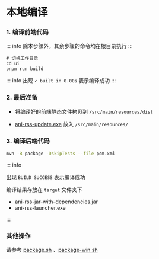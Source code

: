 # 本地编译

### 1. 编译前端代码

::: info
除本步骤外，其余步骤的命令均在根目录执行
:::

```bash:line-numbers
# 切换工作目录
cd ui
pnpm run build
```

::: info
出现 `✓ built in 0.00s` 表示编译成功
:::

### 2. 最后准备

- 将编译好的前端静态文件拷贝到 `/src/main/resources/dist`

- [ani-rss-update.exe](https://github.com/wushuo894/ani-rss-update/releases/download/latest/ani-rss-update.exe) 放入
  `/src/main/resources/`

### 3. 编译后端代码

```bash
mvn -B package -DskipTests --file pom.xml
```

::: info

出现 `BUILD SUCCESS` 表示编译成功

编译结果存放在 `target` 文件夹下

- ani-rss-jar-with-dependencies.jar
- ani-rss-launcher.exe

:::

### 其他操作

请参考 [package.sh](https://github.com/wushuo894/ani-rss/blob/master/package.sh)
、[package-win.sh](https://github.com/wushuo894/ani-rss/blob/master/package-win.sh)
